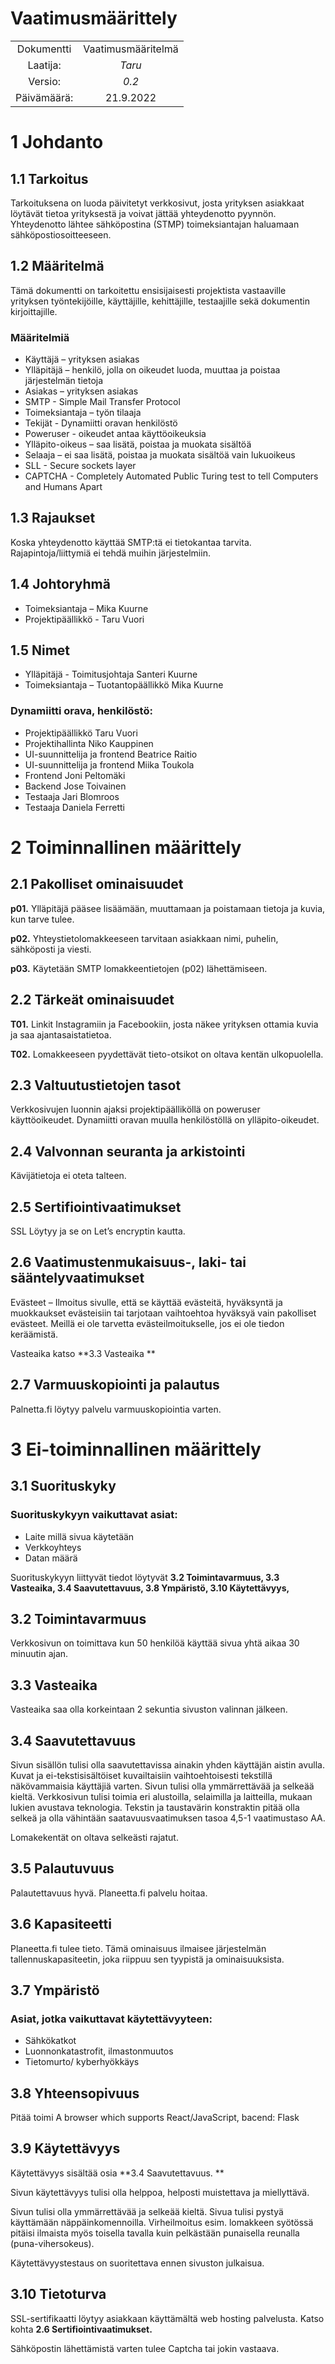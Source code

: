 # Vaatimusmäärittely

|  |  |
|:-:|:-:|
| Dokumentti | Vaatimusmääritelmä |
| Laatija: | *Taru* |
| Versio: | *0.2* |
| Päivämäärä: | 21.9.2022 |


# 1 Johdanto

## 1.1 Tarkoitus 

Tarkoituksena on luoda päivitetyt verkkosivut, josta yrityksen asiakkaat löytävät tietoa yrityksestä ja voivat jättää yhteydenotto pyynnön. Yhteydenotto lähtee sähköpostina (STMP) toimeksiantajan haluamaan sähköpostiosoitteeseen. 

## 1.2 Määritelmä 

Tämä dokumentti on tarkoitettu ensisijaisesti projektista vastaaville yrityksen työntekijöille, käyttäjille, kehittäjille, testaajille sekä dokumentin kirjoittajille. 

### Määritelmiä 

- Käyttäjä – yrityksen asiakas 
- Ylläpitäjä – henkilö, jolla on oikeudet luoda, muuttaa ja poistaa järjestelmän tietoja 
- Asiakas – yrityksen asiakas 
- SMTP - Simple Mail Transfer Protocol  
- Toimeksiantaja – työn tilaaja 
- Tekijät - Dynamiitti oravan henkilöstö 
- Poweruser - oikeudet antaa käyttöoikeuksia 
- Ylläpito-oikeus – saa lisätä, poistaa ja muokata sisältöä 
- Selaaja – ei saa lisätä, poistaa ja muokata sisältöä vain lukuoikeus 
- SLL - Secure sockets layer 
- CAPTCHA - Completely Automated Public Turing test to tell Computers and Humans Apart 


## 1.3 Rajaukset  

Koska yhteydenotto käyttää SMTP:tä ei tietokantaa tarvita. Rajapintoja/liittymiä ei tehdä muihin järjestelmiin. 

## 1.4 Johtoryhmä 

- Toimeksiantaja – Mika Kuurne 
- Projektipäällikkö - Taru Vuori 

## 1.5 Nimet 

- Ylläpitäjä - Toimitusjohtaja Santeri Kuurne 
- Toimeksiantaja – Tuotantopäällikkö Mika Kuurne 

### Dynamiitti orava, henkilöstö: 

- Projektipäällikkö Taru Vuori 
- Projektihallinta Niko Kauppinen 
- UI-suunnittelija ja frontend Beatrice Raitio 
- UI-suunnittelija ja frontend Miika Toukola 
- Frontend Joni Peltomäki  
- Backend Jose Toivainen 
- Testaaja Jari Blomroos 
- Testaaja Daniela Ferretti

# 2 Toiminnallinen määrittely 

## 2.1 Pakolliset ominaisuudet  

**p01.** Ylläpitäjä pääsee lisäämään, muuttamaan ja poistamaan tietoja ja kuvia, kun tarve tulee. 

**p02.** Yhteystietolomakkeeseen tarvitaan asiakkaan nimi, puhelin, sähköposti ja viesti. 

**p03.** Käytetään SMTP lomakkeentietojen (p02) lähettämiseen.  

## 2.2 Tärkeät ominaisuudet 

**T01.** Linkit Instagramiin ja Facebookiin, josta näkee yrityksen ottamia kuvia ja saa ajantasaistatietoa.  

**T02.** Lomakkeeseen pyydettävät tieto-otsikot on oltava kentän ulkopuolella. 


## 2.3 Valtuutustietojen tasot 

Verkkosivujen luonnin ajaksi projektipäälliköllä on poweruser käyttöoikeudet. Dynamiitti oravan muulla henkilöstöllä on ylläpito-oikeudet. 

## 2.4 Valvonnan seuranta ja arkistointi 

Kävijätietoja ei oteta talteen.  

## 2.5 Sertifiointivaatimukset 

SSL Löytyy ja se on Let’s encryptin kautta.   

## 2.6 Vaatimustenmukaisuus-, laki- tai sääntelyvaatimukset 

Evästeet – Ilmoitus sivulle, että se käyttää evästeitä, hyväksyntä ja muokkaukset evästeisiin tai tarjotaan vaihtoehtoa hyväksyä vain pakolliset evästeet. Meillä ei ole tarvetta evästeilmoitukselle, jos ei ole tiedon keräämistä. 

Vasteaika katso **3.3 Vasteaika **

## 2.7 Varmuuskopiointi ja palautus 

Palnetta.fi löytyy palvelu varmuuskopiointia varten. 


# 3 Ei-toiminnallinen määrittely 

## 3.1 Suorituskyky 

### Suorituskykyyn vaikuttavat asiat: 

- Laite millä sivua käytetään 
- Verkkoyhteys 
- Datan määrä 

Suorituskykyyn liittyvät tiedot löytyvät **3.2 Toimintavarmuus, 3.3 Vasteaika, 3.4 Saavutettavuus, 3.8 Ympäristö, 3.10 Käytettävyys,**  

## 3.2 Toimintavarmuus 

Verkkosivun on toimittava kun 50 henkilöä käyttää sivua yhtä aikaa 30 minuutin ajan. 

## 3.3 Vasteaika  

Vasteaika saa olla korkeintaan 2 sekuntia sivuston valinnan jälkeen. 

## 3.4 Saavutettavuus 

Sivun sisällön tulisi olla saavutettavissa ainakin yhden käyttäjän aistin avulla. Kuvat ja ei-tekstisisältöiset kuvailtaisiin vaihtoehtoisesti tekstillä näkövammaisia käyttäjiä varten. Sivun tulisi olla ymmärrettävää ja selkeää kieltä. Verkkosivun tulisi toimia eri alustoilla, selaimilla ja laitteilla, mukaan lukien avustava teknologia. Tekstin ja taustavärin konstraktin pitää olla selkeä ja olla vähintään saatavuusvaatimuksen tasoa 4,5-1 vaatimustaso AA. 

Lomakekentät on oltava selkeästi rajatut. 

## 3.5 Palautuvuus 

Palautettavuus hyvä. Planeetta.fi palvelu hoitaa. 

## 3.6 Kapasiteetti 

Planeetta.fi tulee tieto. Tämä ominaisuus ilmaisee järjestelmän tallennuskapasiteetin, joka riippuu sen tyypistä ja ominaisuuksista.  

## 3.7 Ympäristö 

### Asiat, jotka vaikuttavat käytettävyyteen: 

- Sähkökatkot 
- Luonnonkatastrofit, ilmastonmuutos 
- Tietomurto/ kyberhyökkäys

## 3.8 Yhteensopivuus 

Pitää toimi A browser which supports React/JavaScript, bacend: Flask 

## 3.9 Käytettävyys 

Käytettävyys sisältää osia **3.4 Saavutettavuus. ** 

Sivun käytettävyys tulisi olla helppoa, helposti muistettava ja miellyttävä. 

Sivun tulisi olla ymmärrettävää ja selkeää kieltä. Sivua tulisi pystyä käyttämään näppäinkomennoilla. Virheilmoitus esim. lomakkeen syötössä pitäisi ilmaista myös toisella tavalla kuin pelkästään punaisella reunalla (puna-vihersokeus).  

Käytettävyystestaus on suoritettava ennen sivuston julkaisua. 

## 3.10 Tietoturva 

SSL-sertifikaatti löytyy asiakkaan käyttämältä web hosting palvelusta. Katso kohta **2.6 Sertifiointivaatimukset.**  

Sähköpostin lähettämistä varten tulee Captcha tai jokin vastaava. 




